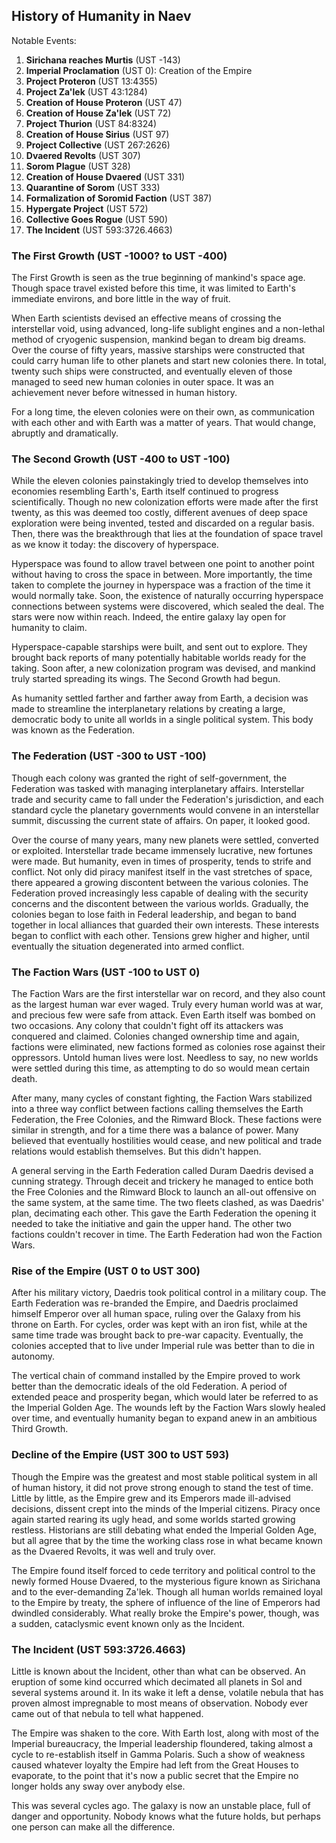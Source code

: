 ## History of Humanity in Naev

Notable Events:

1. **Sirichana reaches Murtis** (UST -143)
1. **Imperial Proclamation** (UST 0): Creation of the Empire
1. **Project Proteron** (UST 13:4355)
1. **Project Za'lek** (UST 43:1284)
1. **Creation of House Proteron** (UST 47)
1. **Creation of House Za'lek** (UST 72)
1. **Project Thurion** (UST 84:8324)
1. **Creation of House Sirius** (UST 97)
1. **Project Collective** (UST 267:2626)
1. **Dvaered Revolts** (UST 307)
1. **Sorom Plague** (UST 328)
1. **Creation of House Dvaered** (UST 331)
1. **Quarantine of Sorom** (UST 333)
1. **Formalization of Soromid Faction** (UST 387)
1. **Hypergate Project** (UST 572)
1. **Collective Goes Rogue** (UST 590)
1. **The Incident** (UST 593:3726.4663)

### The First Growth (UST -1000? to UST -400)

The First Growth is seen as the true beginning of mankind's space age. Though space travel existed before this time, it was limited to Earth's immediate environs, and bore little in the way of fruit.

When Earth scientists devised an effective means of crossing the interstellar void, using advanced, long-life sublight engines and a non-lethal method of cryogenic suspension, mankind began to dream big dreams. Over the course of fifty years, massive starships were constructed that could carry human life to other planets and start new colonies there. In total, twenty such ships were constructed, and eventually eleven of those managed to seed new human colonies in outer space. It was an achievement never before witnessed in human history.

For a long time, the eleven colonies were on their own, as communication with each other and with Earth was a matter of years. That would change, abruptly and dramatically.

### The Second Growth (UST -400 to UST -100)

While the eleven colonies painstakingly tried to develop themselves into economies resembling Earth's, Earth itself continued to progress scientifically. Though no new colonization efforts were made after the first twenty, as this was deemed too costly, different avenues of deep space exploration were being invented, tested and discarded on a regular basis. Then, there was the breakthrough that lies at the foundation of space travel as we know it today: the discovery of hyperspace.

Hyperspace was found to allow travel between one point to another point without having to cross the space in between. More importantly, the time taken to complete the journey in hyperspace was a fraction of the time it would normally take. Soon, the existence of naturally occurring hyperspace connections between systems were discovered, which sealed the deal. The stars were now within reach. Indeed, the entire galaxy lay open for humanity to claim.

Hyperspace-capable starships were built, and sent out to explore. They brought back reports of many potentially habitable worlds ready for the taking. Soon after, a new colonization program was devised, and mankind truly started spreading its wings. The Second Growth had begun.

As humanity settled farther and farther away from Earth, a decision was made to streamline the interplanetary relations by creating a large, democratic body to unite all worlds in a single political system. This body was known as the Federation.

### The Federation (UST -300 to UST -100)

Though each colony was granted the right of self-government, the Federation was tasked with managing interplanetary affairs. Interstellar trade and security came to fall under the Federation's jurisdiction, and each standard cycle the planetary governments would convene in an interstellar summit, discussing the current state of affairs. On paper, it looked good.

Over the course of many years, many new planets were settled, converted or exploited. Interstellar trade became immensely lucrative, new fortunes were made. But humanity, even in times of prosperity, tends to strife and conflict. Not only did piracy manifest itself in the vast stretches of space, there appeared a growing discontent between the various colonies. The Federation proved increasingly less capable of dealing with the security concerns and the discontent between the various worlds. Gradually, the colonies began to lose faith in Federal leadership, and began to band together in local alliances that guarded their own interests. These interests began to conflict with each other. Tensions grew higher and higher, until eventually the situation degenerated into armed conflict.

### The Faction Wars (UST -100 to UST 0)

The Faction Wars are the first interstellar war on record, and they also count as the largest human war ever waged. Truly every human world was at war, and precious few were safe from attack. Even Earth itself was bombed on two occasions. Any colony that couldn't fight off its attackers was conquered and claimed. Colonies changed ownership time and again, factions were eliminated, new factions formed as colonies rose against their oppressors. Untold human lives were lost. Needless to say, no new worlds were settled during this time, as attempting to do so would mean certain death.

After many, many cycles of constant fighting, the Faction Wars stabilized into a three way conflict between factions calling themselves the Earth Federation, the Free Colonies, and the Rimward Block. These factions were similar in strength, and for a time there was a balance of power. Many believed that eventually hostilities would cease, and new political and trade relations would establish themselves. But this didn't happen.

A general serving in the Earth Federation called Duram Daedris devised a cunning strategy. Through deceit and trickery he managed to entice both the Free Colonies and the Rimward Block to launch an all-out offensive on the same system, at the same time. The two fleets clashed, as was Daedris' plan, decimating each other. This gave the Earth Federation the opening it needed to take the initiative and gain the upper hand. The other two factions couldn't recover in time. The Earth Federation had won the Faction Wars.

### Rise of the Empire (UST 0 to UST 300)

After his military victory, Daedris took political control in a military coup. The Earth Federation was re-branded the Empire, and Daedris proclaimed himself Emperor over all human space, ruling over the Galaxy from his throne on Earth. For cycles, order was kept with an iron fist, while at the same time trade was brought back to pre-war capacity. Eventually, the colonies accepted that to live under Imperial rule was better than to die in autonomy.

The vertical chain of command installed by the Empire proved to work better than the democratic ideals of the old Federation. A period of extended peace and prosperity began, which would later be referred to as the Imperial Golden Age. The wounds left by the Faction Wars slowly healed over time, and eventually humanity began to expand anew in an ambitious Third Growth.

### Decline of the Empire (UST 300 to UST 593)

Though the Empire was the greatest and most stable political system in all of human history, it did not prove strong enough to stand the test of time. Little by little, as the Empire grew and its Emperors made ill-advised decisions, dissent crept into the minds of the Imperial citizens. Piracy once again started rearing its ugly head, and some worlds started growing restless. Historians are still debating what ended the Imperial Golden Age, but all agree that by the time the working class rose in what became known as the Dvaered Revolts, it was well and truly over.

The Empire found itself forced to cede territory and political control to the newly formed House Dvaered, to the mysterious figure known as Sirichana and to the ever-demanding Za'lek. Though all human worlds remained loyal to the Empire by treaty, the sphere of influence of the line of Emperors had dwindled considerably. What really broke the Empire's power, though, was a sudden, cataclysmic event known only as the Incident.

### The Incident (UST 593:3726.4663)

Little is known about the Incident, other than what can be observed. An eruption of some kind occurred which decimated all planets in Sol and several systems around it. In its wake it left a dense, volatile nebula that has proven almost impregnable to most means of observation. Nobody ever came out of that nebula to tell what happened.

The Empire was shaken to the core. With Earth lost, along with most of the Imperial bureaucracy, the Imperial leadership floundered, taking almost a cycle to re-establish itself in Gamma Polaris. Such a show of weakness caused whatever loyalty the Empire had left from the Great Houses to evaporate, to the point that it's now a public secret that the Empire no longer holds any sway over anybody else.

This was several cycles ago. The galaxy is now an unstable place, full of danger and opportunity. Nobody knows what the future holds, but perhaps one person can make all the difference.

